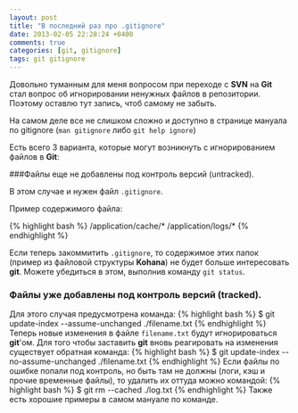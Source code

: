 ```yaml
---
layout: post
title: "В последний раз про .gitignore"
date: 2013-02-05 22:28:24 +0400
comments: true
categories: [git, gitignore]
tags: git gitignore
---
```

Довольно туманным для меня вопросом при переходе с **SVN** на **Git** стал вопрос об игнорировании ненужных файлов в репозитории. Поэтому оставлю тут запись, чтоб самому не забыть.

На самом деле все не слишком сложно и доступно в странице мануала по gitignore (`man gitignore` либо `git help ignore`)

<!--more-->

Есть всего 3 варианта, которые могут возникнуть с игнорированием файлов в **Git**:

###Файлы еще не добавлены под контроль версий (untracked).

В этом случае и нужен файл `.gitignore`.

Пример содержимого файла:
	
{% highlight bash %}
/application/cache/*
/application/logs/*
{% endhighlight %}

Если теперь закоммитить `.gitignore`, то содержимое этих папок (пример из файловой структуры **Kohana**) не будет больше интересовать **git**. Можете убедиться в этом, выполнив команду `git status`.

### Файлы уже добавлены под контроль версий (tracked).

Для этого случая предусмотрена команда:
{% highlight bash %}
	$ git update-index --assume-unchanged ./filename.txt
{% endhighlight %}
Теперь новые изменения в файле `filename.txt` будут игнорироваться **git**'ом. Для того чтобы заставить **git** вновь реагировать на изменения существует обратная команда:
{% highlight bash %}
	$ git update-index --no-assume-unchanged ./filename.txt
{% endhighlight %}
Если файлы по ошибке попали под контроль, но быть там не должны (логи, кэш и прочие временные файлы), то удалить их оттуда можно командой:
{% highlight bash %}
	$ git rm --cached ./log.txt
{% endhighlight %}
Также есть хорошие примеры в самом мануале по команде.